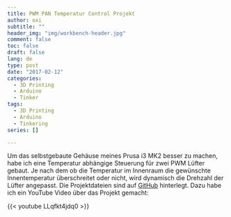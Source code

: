 ```yaml
---
title: PWM PAN Temperatur Control Projekt
author: oxi
subtitle: ""
header_img: "img/workbench-header.jpg"
comment: false
toc: false
draft: false
lang: de
type: post
date: "2017-02-12"
categories:
  - 3D Printing
  - Arduino
  - Tinker
tags:
  - 3D Printing
  - Arduino
  - Tinkering
series: []

---
```

Um das selbstgebaute Gehäuse meines Prusa i3 MK2 besser zu machen, habe ich eine Temperatur&nbsp;abhängige Steuerung für zwei PWM Lüfter gebaut. Je nach dem ob die Temperatur im Innenraum die gewünschte Innentemperatur überschreitet oder nicht, wird dynamisch die Drehzahl der Lüfter angepasst.&nbsp;Die Projektdateien sind auf&nbsp;<a href="https://oxi.ch/github" target="_blank">GitHub</a>&nbsp;hinterlegt. Dazu habe ich ein YouTube Video über das Projekt gemacht:

{{< youtube LLqfkt4jdq0 >}}
